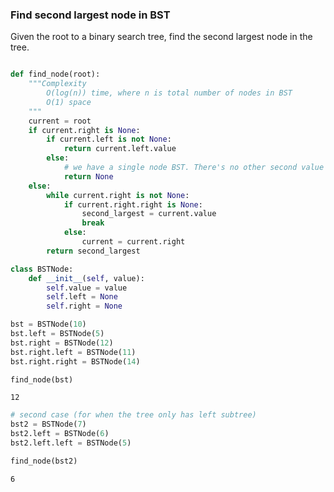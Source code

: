 ### Find second largest node in BST

Given the root to a binary search tree, find the second largest node in the tree.


```python

def find_node(root):
    """Complexity
        O(log(n)) time, where n is total number of nodes in BST
        O(1) space
    """
    current = root
    if current.right is None:
        if current.left is not None:
            return current.left.value
        else:
            # we have a single node BST. There's no other second value to return
            return None
    else:
        while current.right is not None:
            if current.right.right is None:
                second_largest = current.value
                break
            else:
                current = current.right
        return second_largest
```


```python
class BSTNode:
    def __init__(self, value):
        self.value = value
        self.left = None
        self.right = None

bst = BSTNode(10)
bst.left = BSTNode(5)
bst.right = BSTNode(12)
bst.right.left = BSTNode(11)
bst.right.right = BSTNode(14)

find_node(bst)
```




    12




```python
# second case (for when the tree only has left subtree)
bst2 = BSTNode(7)
bst2.left = BSTNode(6)
bst2.left.left = BSTNode(5)

find_node(bst2)
```




    6




```python

```
